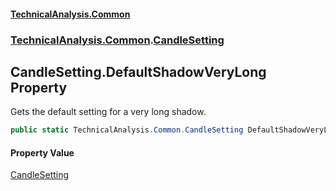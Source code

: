 #### [TechnicalAnalysis\.Common](Atypical.TechnicalAnalysis.Common.md 'Atypical\.TechnicalAnalysis\.Common')
### [TechnicalAnalysis\.Common](Atypical.TechnicalAnalysis.Common.md#TechnicalAnalysis.Common 'TechnicalAnalysis\.Common').[CandleSetting](CandleSetting.md 'TechnicalAnalysis\.Common\.CandleSetting')

## CandleSetting\.DefaultShadowVeryLong Property

Gets the default setting for a very long shadow\.

```csharp
public static TechnicalAnalysis.Common.CandleSetting DefaultShadowVeryLong { get; }
```

#### Property Value
[CandleSetting](CandleSetting.md 'TechnicalAnalysis\.Common\.CandleSetting')
